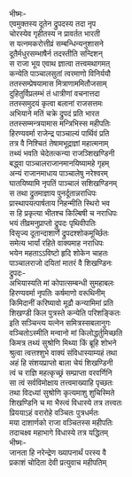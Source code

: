 भीष्मः-  
एवमुक्तस्य दूतेन द्रुपदस्य तदा नृप  
चोरस्येव गृहीतस्य न प्रावर्तत भारती  
स यत्नमकरोत्तीव्रं सम्बन्धिन्यनुशासने  
दूतैर्मधुरसम्भाषैर्न तदस्तीति सन्दिशन्  
स राजा भूय एवाथ ज्ञात्वा तत्त्वमथागमत्  
कन्येति पाञ्चालसुतां त्वरमाणो विनिर्ययौ  
ततस्सम्प्रेषयामास मित्राणाममितौजसाम्  
दुहितुर्विप्रलम्भं तं धात्रीणां वचनात्तदा  
ततस्समुदयं कृत्वा बलानां राजसत्तमः  
अभियाने मतिं चक्रे द्रुपदं प्रति भारत  
ततस्सम्मन्त्रयामास मन्त्रिभिस्स महीपतिः  
हिरण्यवर्मा राजेन्द्र पाञ्चाल्यं पार्थिवं प्रति  
तत्र वै निश्चितं तेषामभूद्राज्ञां महात्मनाम्  
तथ्यं भवति चेदेतत्कन्या राजञ्शिखण्डिनी  
बद्ध्वा पाञ्चालराजानमानयिष्यामहे गृहम्  
अन्यं राजानमाधाय पाञ्चालेषु नरेश्वरम्  
घातयिष्यामि नृपतिं पाञ्चालं सशिखण्डिनम्  
स तथा द्रुतमाज्ञाय पुनर्दूतान्नराधिपः  
प्रास्थापयत्पार्षताय निहन्मीति स्थिरो भव  
स हि प्रकृत्या भीतश्च किल्बिषी च नराधिपः  
भयं तीव्रमनुप्राप्तो द्रुपदः पृथिवीपतिः  
विसृज्य दूतान्दाशार्णे द्रुपदश्शोकमूर्च्छितः  
समेत्य भार्यां रहिते वाक्यमाह नराधिपः  
भयेन महताऽऽविष्टो हृदि शोकेन चाहतः  
पाञ्चालराजो दयितां मातरं वै शिखण्डिनः  
द्रुपदः-  
अभियास्यति मां कोपात्सम्बन्धी सुमहाबलः  
हिरण्यवर्मा नृपतिः कर्षमाणो वरूथिनीम्  
किमिदानीं करिष्यावो मूढौ कन्यामिमां प्रति  
शिखण्डी किल पुत्रस्ते कन्येति परिशङ्कितः  
इति सञ्चिन्त्य यत्नेन समित्रस्सबलानुगः  
वञ्चितोऽस्मीति मन्वानो मां किलोद्धर्तुमिच्छति  
किमत्र तथ्यं सुश्रोणि मिथ्या किं ब्रूहि शोभने  
श्रुत्वा त्वत्तश्शुभे वाक्यं संविधास्याम्यहं तथा  
अहं हि संशयप्राप्तो बाला चेयं शिखण्डिनी  
त्वं च राज्ञि महत्कृच्छ्रं सम्प्राप्ता वरवर्णिनि  
सा त्वं सर्वविमोक्षाय तत्त्वमाख्याहि पृच्छतः  
तथा विदध्यां सुश्रोणि कृत्यमाशु शुचिस्मिते  
शिखण्डिनि च मा भैस्त्वं विधास्ये तत्र तत्त्वतः  
प्रिययाऽहं वरारोहे वञ्चितः पुत्रधर्मतः  
मया दाशार्णको राजा वञ्चितस्स महीपतिः  
तदाचक्ष्व महाभागे विधास्ये तत्र यद्धितम्  
भीष्मः-  
जानता हि नरेन्द्रेण ख्यापनार्थं परस्य वै  
प्रकाशं चोदिता देवी प्रत्युवाच महीपतिम्  
